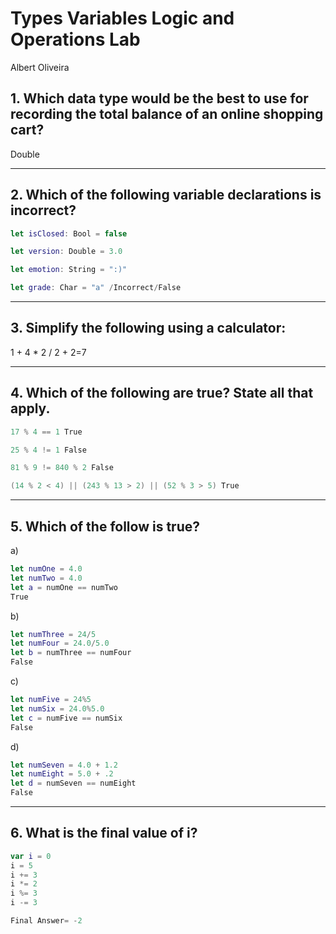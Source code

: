 # Types Variables Logic and Operations Lab

Albert Oliveira

## 1. Which data type would be the best to use for recording the total balance of an online shopping cart?

Double
***
## 2. Which of the following variable declarations is **incorrect**?

```swift
let isClosed: Bool = false

let version: Double = 3.0

let emotion: String = ":)"

let grade: Char = "a" /Incorrect/False
```

***
## 3. Simplify the following using a calculator:

1 + 4 * 2 / 2 + 2=7

***
## 4. Which of the following are true? State all that apply.

```swift
17 % 4 == 1 True

25 % 4 != 1 False

81 % 9 != 840 % 2 False

(14 % 2 < 4) || (243 % 13 > 2) || (52 % 3 > 5) True
```

***
## 5. Which of the follow is true?

a)
```swift
let numOne = 4.0
let numTwo = 4.0
let a = numOne == numTwo
True
```
b)
```swift
let numThree = 24/5
let numFour = 24.0/5.0
let b = numThree == numFour 
False
```
c)
```swift
let numFive = 24%5
let numSix = 24.0%5.0
let c = numFive == numSix 
False
```
d)
```swift
let numSeven = 4.0 + 1.2
let numEight = 5.0 + .2
let d = numSeven == numEight 
False
```

***
## 6. What is the final value of i?

```swift
var i = 0
i = 5
i += 3
i *= 2
i %= 3
i -= 3

Final Answer= -2
